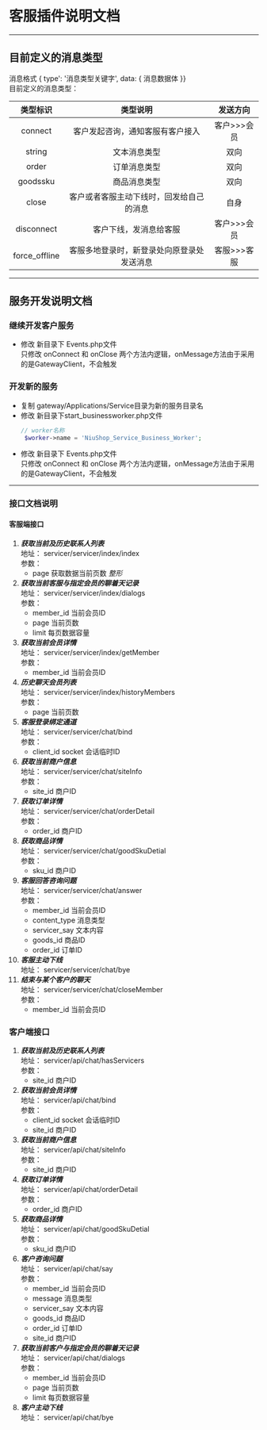# 客服插件说明文档

***
## 目前定义的消息类型
消息格式 { type': '消息类型关键字', data: { 消息数据体 }}  
目前定义的消息类型：  

|   类型标识    |                  类型说明                  |  发送方向   |
| :-----------: | :----------------------------------------: | :---------: |
|    connect    |      客户发起咨询，通知客服有客户接入      | 客户>>>会员 |
|    string     |                文本消息类型                |    双向     |
|     order     |                订单消息类型                |    双向     |
|   goodssku    |                商品消息类型                |    双向     |
|     close     |  客户或者客服主动下线时，回发给自己的消息  |    自身     |
|  disconnect   |           客户下线，发消息给客服           | 客户>>>会员 |
| force_offline | 客服多地登录时，新登录处向原登录处发送消息 | 客服>>>客服 |

***
## 服务开发说明文档
### 继续开发客户服务
+ 修改 新目录下 Events.php文件  
  只修改 onConnect 和 onClose 两个方法内逻辑，onMessage方法由于采用的是GatewayClient，不会触发
### 开发新的服务
+ 复制 gateway/Applications/Service目录为新的服务目录名  
+ 修改 新目录下start_businessworker.php文件
  ```php
  // worker名称
   $worker->name = 'NiuShop_Service_Business_Worker';
   ```
+ 修改 新目录下 Events.php文件  
  只修改 onConnect 和 onClose 两个方法内逻辑，onMessage方法由于采用的是GatewayClient，不会触发

***
### 接口文档说明
#### 客服端接口
1. ***获取当前及历史联系人列表***  
   地址： servicer/servicer/index/index  
    参数： 
     * page 获取数据当前页数 *整形*  
1. ***获取当前客服与指定会员的聊着天记录***  
   地址： servicer/servicer/index/dialogs  
   参数： 
    * member_id 当前会员ID  
    * page 当前页数  
    * limit 每页数据容量  
2. ***获取当前会员详情***  
   地址： servicer/servicer/index/getMember  
   参数：  
    * member_id 当前会员ID  
3. ***历史聊天会员列表***   
   地址： servicer/servicer/index/historyMembers   
   参数：  
    * page 当前页数  
4. ***客服登录绑定通道***   
   地址： servicer/servicer/chat/bind   
   参数：  
    * client_id socket 会话临时ID
5. ***获取当前商户信息***   
   地址： servicer/servicer/chat/siteInfo   
   参数：  
    * site_id 商户ID
6. ***获取订单详情***   
   地址： servicer/servicer/chat/orderDetail   
   参数：  
    * order_id 商户ID
7. ***获取商品详情***   
   地址： servicer/servicer/chat/goodSkuDetial   
   参数：  
    * sku_id 商户ID
8. ***客服回答咨询问题***   
   地址： servicer/servicer/chat/answer   
   参数：  
    * member_id 当前会员ID  
    * content_type 消息类型  
    * servicer_say 文本内容  
    * goods_id 商品ID  
    * order_id 订单ID  
9.  ***客服主动下线***   
   地址： servicer/servicer/chat/bye   
11. ***结束与某个客户的聊天***   
   地址： servicer/servicer/chat/closeMember   
   参数：  
    * member_id 当前会员ID  

### 客户端接口

1. ***获取当前及历史联系人列表***  
   地址： servicer/api/chat/hasServicers  
   参数： 
    * site_id 商户ID  
2. ***获取当前会员详情***  
   地址： servicer/api/chat/bind  
   参数：  
    * client_id socket 会话临时ID  
    * site_id 商户ID  
3. ***获取当前商户信息***   
   地址： servicer/api/chat/siteInfo   
   参数：  
    * site_id 商户ID  
4. ***获取订单详情***   
   地址： servicer/api/chat/orderDetail   
   参数：  
    * order_id 商户ID  
5. ***获取商品详情***   
   地址： servicer/api/chat/goodSkuDetial   
   参数：  
    * sku_id 商户ID
6. ***客户咨询问题***   
   地址： servicer/api/chat/say   
   参数：  
    * member_id 当前会员ID  
    * message 消息类型  
    * servicer_say 文本内容  
    * goods_id 商品ID  
    * order_id 订单ID  
    * site_id 商户ID  
7. ***获取当前客户与指定会员的聊着天记录***  
   地址： servicer/api/chat/dialogs  
   参数： 
    * member_id 当前会员ID  
    * page 当前页数  
    * limit 每页数据容量  
8.  ***客户主动下线***   
   地址： servicer/api/chat/bye   